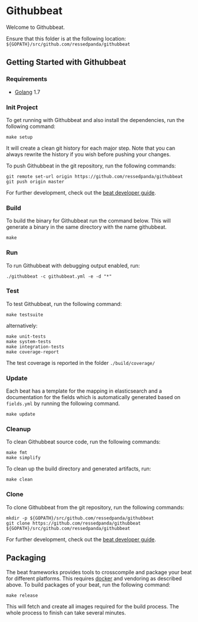 # Githubbeat

Welcome to Githubbeat.

Ensure that this folder is at the following location:
`${GOPATH}/src/github.com/ressedpanda/githubbeat`

## Getting Started with Githubbeat

### Requirements

* [Golang](https://golang.org/dl/) 1.7

### Init Project
To get running with Githubbeat and also install the
dependencies, run the following command:

```
make setup
```

It will create a clean git history for each major step. Note that you can always rewrite the history if you wish before pushing your changes.

To push Githubbeat in the git repository, run the following commands:

```
git remote set-url origin https://github.com/ressedpanda/githubbeat
git push origin master
```

For further development, check out the [beat developer guide](https://www.elastic.co/guide/en/beats/libbeat/current/new-beat.html).

### Build

To build the binary for Githubbeat run the command below. This will generate a binary
in the same directory with the name githubbeat.

```
make
```


### Run

To run Githubbeat with debugging output enabled, run:

```
./githubbeat -c githubbeat.yml -e -d "*"
```


### Test

To test Githubbeat, run the following command:

```
make testsuite
```

alternatively:
```
make unit-tests
make system-tests
make integration-tests
make coverage-report
```

The test coverage is reported in the folder `./build/coverage/`

### Update

Each beat has a template for the mapping in elasticsearch and a documentation for the fields
which is automatically generated based on `fields.yml` by running the following command.

```
make update
```


### Cleanup

To clean  Githubbeat source code, run the following commands:

```
make fmt
make simplify
```

To clean up the build directory and generated artifacts, run:

```
make clean
```


### Clone

To clone Githubbeat from the git repository, run the following commands:

```
mkdir -p ${GOPATH}/src/github.com/ressedpanda/githubbeat
git clone https://github.com/ressedpanda/githubbeat ${GOPATH}/src/github.com/ressedpanda/githubbeat
```


For further development, check out the [beat developer guide](https://www.elastic.co/guide/en/beats/libbeat/current/new-beat.html).


## Packaging

The beat frameworks provides tools to crosscompile and package your beat for different platforms. This requires [docker](https://www.docker.com/) and vendoring as described above. To build packages of your beat, run the following command:

```
make release
```

This will fetch and create all images required for the build process. The whole process to finish can take several minutes.
